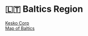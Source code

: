 # 🇱🇹 Baltics Region

[Kesko Corp](../../nations/present-nations/kesko-corporation/)\
[Map of Baltics](../../maps/regions/baltics.md)
